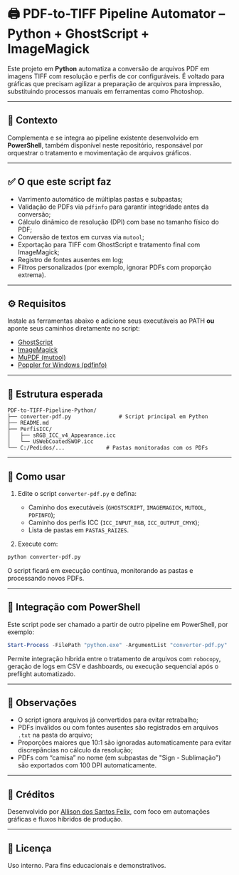 # 🖨️ PDF-to-TIFF Pipeline Automator – Python + GhostScript + ImageMagick

Este projeto em **Python** automatiza a conversão de arquivos PDF em imagens TIFF com resolução e perfis de cor configuráveis. É voltado para gráficas que precisam agilizar a preparação de arquivos para impressão, substituindo processos manuais em ferramentas como Photoshop.

---

## 🧩 Contexto

Complementa e se integra ao pipeline existente desenvolvido em **PowerShell**, também disponível neste repositório, responsável por orquestrar o tratamento e movimentação de arquivos gráficos.

---

## ✅ O que este script faz

- Varrimento automático de múltiplas pastas e subpastas;
- Validação de PDFs via `pdfinfo` para garantir integridade antes da conversão;
- Cálculo dinâmico de resolução (DPI) com base no tamanho físico do PDF;
- Conversão de textos em curvas via `mutool`;
- Exportação para TIFF com GhostScript e tratamento final com ImageMagick;
- Registro de fontes ausentes em log;
- Filtros personalizados (por exemplo, ignorar PDFs com proporção extrema).

---

## ⚙️ Requisitos

Instale as ferramentas abaixo e adicione seus executáveis ao PATH **ou** aponte seus caminhos diretamente no script:

- [GhostScript](https://www.ghostscript.com/)
- [ImageMagick](https://imagemagick.org/)
- [MuPDF (mutool)](https://mupdf.com/)
- [Poppler for Windows (pdfinfo)](https://blog.alivate.com.au/poppler-windows/)

---

## 📁 Estrutura esperada

```
PDF-to-TIFF-Pipeline-Python/
├── converter-pdf.py               # Script principal em Python
├── README.md
├── PerfisICC/
│   ├── sRGB_ICC_v4_Appearance.icc
│   └── USWebCoatedSWOP.icc
└── C:/Pedidos/...             # Pastas monitoradas com os PDFs
```

---

## 🔧 Como usar

1. Edite o script `converter-pdf.py` e defina:
   - Caminho dos executáveis (`GHOSTSCRIPT`, `IMAGEMAGICK`, `MUTOOL`, `PDFINFO`);
   - Caminho dos perfis ICC (`ICC_INPUT_RGB`, `ICC_OUTPUT_CMYK`);
   - Lista de pastas em `PASTAS_RAIZES`.

2. Execute com:

```bash
python converter-pdf.py
```

O script ficará em execução contínua, monitorando as pastas e processando novos PDFs.

---

## 🔄 Integração com PowerShell

Este script pode ser chamado a partir de outro pipeline em PowerShell, por exemplo:

```powershell
Start-Process -FilePath "python.exe" -ArgumentList "converter-pdf.py"
```

Permite integração híbrida entre o tratamento de arquivos com `robocopy`, geração de logs em CSV e dashboards, ou execução sequencial após o preflight automatizado.

---

## 📌 Observações

- O script ignora arquivos já convertidos para evitar retrabalho;
- PDFs inválidos ou com fontes ausentes são registrados em arquivos `.txt` na pasta do arquivo;
- Proporções maiores que 10:1 são ignoradas automaticamente para evitar discrepâncias no cálculo da resolução;
- PDFs com “camisa” no nome (em subpastas de "Sign - Sublimação") são exportados com 100 DPI automaticamente.

---

## 🤝 Créditos

Desenvolvido por [Allison dos Santos Felix](https://linkedin.com/in/allison-dos-santos-felix-743814a2), com foco em automações gráficas e fluxos híbridos de produção.

---

## 📄 Licença

Uso interno. Para fins educacionais e demonstrativos.
